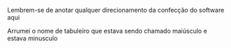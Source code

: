 Lembrem-se de anotar qualquer direcionamento da confecção do software aqui

Arrumei o nome de tabuleiro que estava sendo chamado maiúsculo e estava minusculo